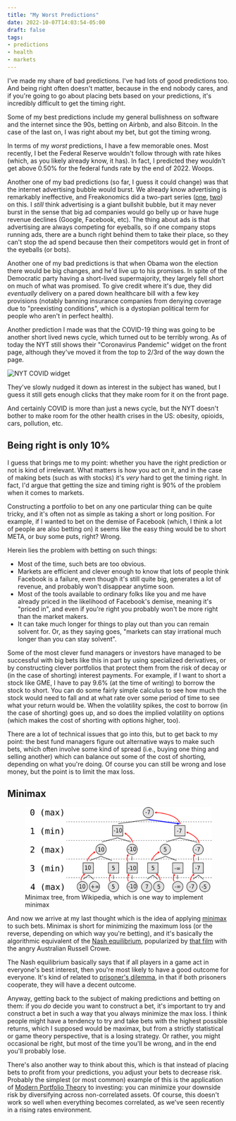 ```yaml
---
title: "My Worst Predictions"
date: 2022-10-07T14:03:54-05:00
draft: false
tags:
- predictions
- health
- markets
---
```


I've made my share of bad predictions. I've had lots of good predictions too.
And being right often doesn't matter, because in the end nobody cares, and if
you're going to go about placing bets based on your predictions, it's incredibly
difficult to get the timing right.

Some of my best predictions include my general bullishness on software and the
internet since the 90s, betting on Airbnb, and also Bitcoin. In the case of the
last on, I was right about my bet, but got the timing wrong.

In terms of my _worst_ predictions, I have a few memorable ones. Most recently,
I bet the Federal Reserve wouldn't follow through with rate hikes (which, as you
likely already know, it has). In fact, I predicted they wouldn't get above 0.50%
for the federal funds rate by the end of 2022. Woops.

Another one of my bad predictions (so far, I guess it could change) was that the
internet advertising bubble would burst. We already know advertising is
remarkably ineffective, and Freakonomics did a two-part series
([one](https://freakonomics.com/podcast/does-advertising-actually-work-part-1-tv-ep-440/),
[two](https://freakonomics.com/podcast/does-advertising-actually-work-part-2-digital-ep-441/))
on this. I _still_ think advertising is a giant bullshit bubble, but it may
never burst in the sense that big ad companies would go belly up or have huge
revenue declines (Google, Facebook, etc). The thing about ads is that
advertising are always competing for eyeballs, so if one company stops running
ads, there are a bunch right behind them to take their place, so they can't stop
the ad spend because then their competitors would get in front of the eyeballs
(or bots).

Another one of my bad predictions is that when Obama won the election there
would be big changes, and he'd live up to his promises. In spite of the
Democratic party having a short-lived supermajority, they largely fell short on
much of what was promised. To give credit where it's due, they did _eventually_
delivery on a pared down healthcare bill with a few key provisions (notably
banning insurance companies from denying coverage due to "preexisting
conditions", which is a dystopian political term for people who aren't in
perfect health).

Another prediction I made was that the COVID-19 thing was going to be another
short lived news cycle, which turned out to be terribly wrong. As of today the
NYT still shows their "Coronavirus Pandemic" widget on the front page, although
they've moved it from the top to 2/3rd of the way down the page.

![NYT COVID widget](nyt-covid.png "The NYT COVID widget, from their front page circa Oct 7, 2022")

They've slowly nudged it down as interest in the subject has waned, but I guess
it still gets enough clicks that they make room for it on the front page.

And certainly COVID is more than just a news cycle, but the NYT doesn't bother
to make room for the other health crises in the US: obesity, opioids, cars,
pollution, etc.

## Being right is only 10%

I guess that brings me to my point: whether you have the right prediction or not
is kind of irrelevant. What matters is how you act on it, and in the case of
making bets (such as with stocks) it's _very_ hard to get the timing right. In
fact, I'd argue that getting the size and timing right is 90% of the problem
when it comes to markets.

Constructing a portfolio to bet on any one particular thing can be quite tricky,
and it's often not as simple as taking a short or long position. For example, if
I wanted to bet on the demise of Facebook (which, I think a lot of people are
also betting on) it seems like the easy thing would be to short META, or buy
some puts, right? Wrong.

Herein lies the problem with betting on such things:

- Most of the time, such bets are too obvious.
- Markets are efficient and clever enough to know that lots of people think
Facebook is a failure, even though it's still quite big, generates a lot of
revenue, and probably won't disappear anytime soon.
- Most of the tools available to ordinary folks like you and me have already
priced in the likelihood of Facebook's demise, meaning it's "priced in", and
even if you're right you probably won't be more right than the market makers.
- It can take much longer for things to play out than you can remain solvent
for. Or, as they saying goes, "markets can stay irrational much longer than you
can stay solvent".

Some of the most clever fund managers or investors have managed to be successful
with big bets like this in part by using specialized derivatives, or by
constructing clever portfolios that protect them from the risk of decay or (in
the case of shorting) interest payments. For example, if I want to short a stock
like GME, I have to pay 9.6% (at the time of writing) to borrow the stock to
short. You can do some fairly simple calculus to see how much the stock would
need to fall and at what rate over some period of time to see what your return
would be. When the volatility spikes, the cost to borrow (in the case of
shorting) goes up, and so does the implied volatility on options (which makes
the cost of shorting with options higher, too).

There are a lot of technical issues that go into this, but to get back to my
point: the best fund managers figure out alternative ways to make such bets,
which often involve some kind of spread (i.e., buying one thing and selling
another) which can balance out some of the cost of shorting, depending on what
you're doing. Of course you can still be wrong and lose money, but the point is
to limit the max loss.

## Minimax

<figure class="max-w-[16rem] float-right mr-0 ml-4 my-1">
  <a href="Minimax.svg">
    <img class="my-0 rounded-md bg-white p-2" src="Minimax.svg" alt="Minimax tree" />
  </a>
  <figcaption>Minimax tree, from Wikipedia, which is one way to implement minimax</figcaption>
</figure>

And now we arrive at my last thought which is the idea of applying
[minimax](https://en.wikipedia.org/wiki/Minimax) to such bets. Minimax is short
for minimizing the maximum loss (or the reverse, depending on which way you're
betting), and it's basically the algorithmic equivalent of the [Nash
equilibrium](https://en.wikipedia.org/wiki/Nash_equilibrium), popularized by
[that film](https://en.wikipedia.org/wiki/A_Beautiful_Mind_(book)) with the
angry Australian Russell Crowe.

The Nash equilibrium basically says that if all players in a game act in
everyone's best interest, then you're most likely to have a good outcome for
everyone. It's kind of related to [prisoner's
dilemma](https://en.wikipedia.org/wiki/Prisoner%27s_dilemma), in that if both
prisoners cooperate, they will have a decent outcome.

Anyway, getting back to the subject of making predictions and betting on them:
if you _do_ decide you want to construct a bet, it's important to try and
construct a bet in such a way that you always minimize the max loss. I think
people might have a tendency to try and take bets with the highest possible
returns, which I supposed would be maximax, but from a strictly statistical or
game theory perspective, that is a losing strategy. Or rather, you might
occasional be right, but most of the time you'll be wrong, and in the end you'll
probably lose.

There's also another way to think about this, which is that instead of placing
bets to profit from your predictions, you adjust your bets to decrease risk.
Probably the simplest (or most common) example of this is the application of
[Modern Portfolio Theory](https://en.wikipedia.org/wiki/Modern_portfolio_theory)
to investing: you can minimize your downside risk by diversifying across
non-correlated assets. Of course, this doesn't work so well when everything
becomes correlated, as we've seen recently in a rising rates environment.
